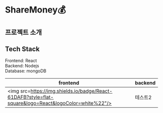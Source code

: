 # ShareMoney💰

## 프로젝트 소개

## Tech Stack

Frontend: React <br/>
Backend: Nodejs <br/>
Database: mongoDB <br/>

|frontend|backend|
|------|------|
|<img src=https://img.shields.io/badge/React-61DAFB?style=flat-square&logo=React&logoColor=white%22"/>|테스트2|
